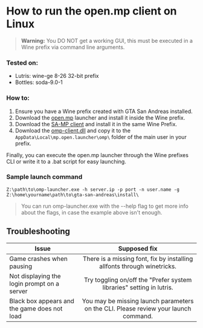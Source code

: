 
# How to run the open.mp client on Linux

> **Warning:** You DO NOT get a working GUI, this must be executed in a Wine prefix via command line arguments.
### Tested on:

 - Lutris: wine-ge 8-26 32-bit prefix
 - Bottles: soda-9.0-1

### How to:

 1. Ensure you have a Wine prefix created with GTA San Andreas installed.
 2. Download the [open.mp](https://github.com/openmultiplayer/launcher/releases/latest) launcher and install it inside the Wine prefix.
 3. Download the [SA-MP client](https://github.com/KrustyKoyle/files.sa-mp.com-Archive) and install it in the same Wine Prefix.
 4. Download the [omp-client.dll](https://assets.open.mp/omp-client.dll) and copy it to the `AppData\Local\mp.open.launcher\omp\` folder of the main user in your prefix.

Finally, you can execute the open.mp launcher through the Wine prefixes CLI or write it to a .bat script for easy launching. 

### Sample launch command
```
Z:\path\to\omp-launcher.exe -h server.ip -p port -n user.name -g Z:\home\yourname\path\to\gta-san-andreas\install\
```

> You can run omp-launcher.exe with the --help flag to get more info about the flags, in case the example above isn't enough.


## Troubleshooting

| Issue                                        | Supposed fix                                                                         |
| -------------------------------------------- |:------------------------------------------------------------------------------------:|
| Game crashes when pausing                    | There is a missing font, fix by installing allfonts through winetricks.              |
| Not displaying the login prompt on a server  | Try toggling on/off the "Prefer system libraries" setting in lutris.                 |
| Black box appears and the game does not load | You may be missing launch parameters on the CLI. Please review your launch command.  |
